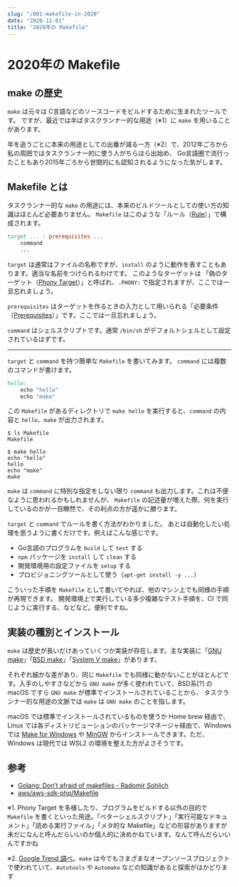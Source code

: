 ```yaml
---
slug: "/001-makefile-in-2020"
date: "2020-12-01"
title: "2020年の Makefile"
---
```


# 2020年の Makefile

## make の歴史

`make` は元々は C言語などのソースコードをビルドするために生まれたツールです。
ですが、最近では半ばタスクランナー的な用途（※1）に `make` を用いることがあります。

年を追うごとに本来の用途としての出番が減る一方（※2）で、2012年ごろから私の周囲ではタスクランナー的に使う人がちらほら出始め、
Go言語圏で流行ったこともあり2015年ごろから世間的にも認知されるようになった気がします。

## Makefile とは

タスクランナー的な `make` の用途には、本来のビルドツールとしての使い方の知識はほとんど必要ありません。
`Makefile` はこのような「ルール（[Rule](https://www.gnu.org/software/make/manual/html_node/Rules.html)）」で構成されます。

```makefile
target ... : prerequisites ...
    command
    ...
```

`target` は通常はファイルの名称ですが、`install` のように動作を表すこともあります。適当な名前をつけられるわけです。
このようなターゲットは 「偽のターゲット（[Phony Target](https://www.gnu.org/software/make/manual/html_node/Phony-Targets.html)）」と呼ばれ、`.PHONY:` で指定されますが、ここでは一旦忘れましょう。

`prerequisites` はターゲットを作るときの入力として用いられる「必要条件（[Prerequisites](https://www.gnu.org/software/make/manual/html_node/Automatic-Prerequisites.html)）」です。ここでは一旦忘れましょう。

`command` はシェルスクリプトです。通常 `/bin/sh` がデフォルトシェルとして設定されているはずです。

---

`target` と `command` を持つ簡単な `Makefile` を書いてみます。
`command` には複数のコマンドが書けます。
```makefile
hello:
	echo "hello"
    echo "make"
```

この `Makefile` があるディレクトリで `make hello` を実行すると、`command` の内容と `hello`、`make` が出力されます。
```shell
$ ls Makefile
Makefile
```
```shell
$ make hello
echo "hello"
hello
echo "make"
make

```

`make` は `command` に特別な指定をしない限り `command` も出力します。これは不便なように思われるかもしれませんが、
`Makefile` の記述量が増えた際、何を実行しているのかが一目瞭然で、その利点の方が遥かに勝ります。

`target` と `command` でルールを書く方法がわかりました。
あとは自動化したい処理を思うように書くだけです。例えばこんな感じです。
* Go言語のプログラムを `build` して `test` する
* `npm` パッケージを `install` して `clean` する
* 開発環境用の設定ファイルを `setup` する
* プロビジョニングツールとして使う（`apt-get install -y ...`）

こういった手順を `Makefile` として書いてやれば、他のマシン上でも同様の手順が再現できます。
開発環境上で実行している多少複雑なテスト手順を、CI で同じように実行する、などなど。便利ですね。


## 実装の種別とインストール

`make` は歴史が長いだけあっていくつか実装が存在します。主な実装に「[GNU make](https://www.gnu.org/software/make/)」「[BSD make](https://www.freebsd.org/doc/en/books/developers-handbook/tools-make.html)」「[System V make](https://www.linux.co.cr/unix/review/1983/0806-a.html#:~:text=4.1%20%20Make)」があります。

それぞれ細かな差があり、同じ `Makefile` でも同様に動かないことがほとんどです。入手のしやすさなどから `GNU make` が多く使われていて、BSD系[?] の macOS ですら `GNU make` が標準でインストールされていることから、
タスクランナー的な用途の文脈では `make` は `GNU make` のことを指します。

macOS では標準でインストールされているものを使うか Home brew 経由で、Linux では各ディストリビューションのパッケージマネージャ経由で、Windows では [Make for Windows](http://gnuwin32.sourceforge.net/packages/make.htm) や [MinGW](http://www.mingw.org/wiki/InstallationHOWTOforMinGW) からインストールできます。ただ、Windows は現代では WSL2 の環境を整えた方がよさそうです。


## 参考

* [Golang: Don’t afraid of makefiles - Radomir Sohlich](https://sohlich.github.io/post/go_makefile/)
* [aws/aws-sdk-php/Makefile](https://github.com/aws/aws-sdk-php/blob/405a5c130bd18ccb63a653b643266ed2ab9e1147/Makefile)


※1. Phony Target を多様したり、プログラムをビルドする以外の目的で `Makefile` を書くといった用途。「ベターシェルスクリプト」「実行可能なドキュメント」「読める実行ファイル」「メタ的な Makefile」などの形容がありますが未だになんと呼んだらいいのか個人的に決めかねています。なんて呼んだらいいんですかね

※2. [Google Trend 調べ](https://trends.google.co.jp/trends/explore?date=all&q=makefile)。`make` は今でもさまざまなオープンソースプロジェクトで使われていて、`Autotools` や `Automake` などの知識があると探索がはかどります